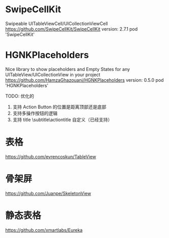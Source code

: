 
#  SwipeCellKit
Swipeable UITableViewCell/UICollectionViewCell  
https://github.com/SwipeCellKit/SwipeCellKit
version: 2.7.1
pod 'SwipeCellKit'


# HGNKPlaceholders
Nice library to show placeholders and Empty States for any UITableView/UICollectionView in your project
https://github.com/HamzaGhazouani/HGNKPlaceholders
version: 0.5.0
pod 'HGNKPlaceholders'

TODO: 优化的
1. 支持 Action Button 的位置是距离顶部还是底部
2. 支持多操作按钮的逻辑
3. 支持 title \subtitle\actiontitle 自定义（已经支持）


# 表格
https://github.com/evrencoskun/TableView


# 骨架屏
https://github.com/Juanpe/SkeletonView


# 静态表格
https://github.com/xmartlabs/Eureka 
